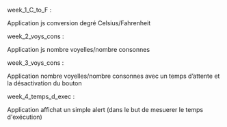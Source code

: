 
week_1_C_to_F : 

Application js conversion degré Celsius/Fahrenheit

week_2_voys_cons : 

Application js nombre voyelles/nombre consonnes

week_3_voys_cons : 

Application nombre voyelles/nombre consonnes avec un temps
d’attente et la désactivation du bouton

week_4_temps_d_exec : 

Application affichat un simple alert (dans le but de mesuerer le temps d'exécution)


